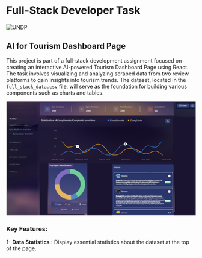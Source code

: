 # Full-Stack Developer Task

![UNDP](https://pbs.twimg.com/media/F5hq3wuXUAASlYn?format=jpg&name=medium)

## AI for Tourism Dashboard Page

This project is part of a full-stack development assignment focused on creating an interactive AI-powered Tourism Dashboard Page using React. The task involves visualizing and analyzing scraped data from two review platforms to gain insights into tourism trends. The dataset, located in the `full_stack_data.csv` file, will serve as the foundation for building various components such as charts and tables.

![Dashboard](1.png)

### Key Features:
1- **Data Statistics** : Display essential statistics about the dataset at the top of the page.
